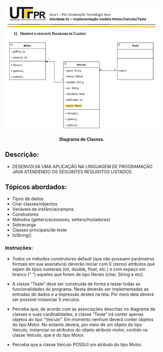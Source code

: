 <p align="center">
  <img src="./UML.png" alt="Texto Alternativo">
</p>

<p align="center">
  <strong>Diagrama de Classes.</strong>
</p>


## Descrição:

- DESENVOLVA UMA APLICAÇÃO NA LINGUAGEM DE PROGRAMAÇÃO JAVA ATENDENDO OS SEGUINTES REQUISITOS LISTADOS

## Tópicos abordados:

- Tipos de dados 
- Criar classes/objectos 
- Variáveis de instância/campos 
- Construtores 
- Métodos (getters/acessores, setters/mutadores) 
- Sobrecarga 
- Classes principais/de teste 
- toString() 

### Instruções:

- Todos os métodos construtores default (que não possuem parâmetros formais em sua assinatura) deverão iniciar com 0 (zeros) atributos que sejam de tipos numerais (int, double, float, etc.) e com espaço em branco (“ “) aqueles que forem de tipo literais (char, String e etc).
  
- A classe “Teste” deve ser construída de forma a testar todas as funcionalidades do programa. Nesta deverão ser implementadas as entradas de dados e a impressão destes na tela. Por meio dela deverá ser possível instanciar 5 veículos.
  
- Perceba que, de acordo com as associações descritas no diagrama de classes e suas cardinalidades, a classe “Teste” irá conter apenas objetos do tipo “Veiculo”. Em momento nenhum deverá conter objetos do tipo Motor. No entanto deverá, por meio de um objeto do tipo Veiculo, instanciar os atributos do objeto atributo motor, contido na classe Veiculo, que é do tipo Motor.
  
- Perceba que a classe Veículo POSSUI um atributo do tipo Motor.

